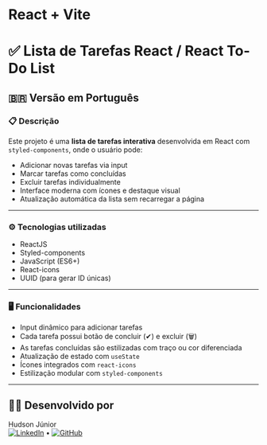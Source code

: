 # React + Vite

# ✅ Lista de Tarefas React / React To-Do List

## 🇧🇷 Versão em Português

### 📋 Descrição

Este projeto é uma **lista de tarefas interativa** desenvolvida em React com `styled-components`, onde o usuário pode:

- Adicionar novas tarefas via input  
- Marcar tarefas como concluídas  
- Excluir tarefas individualmente  
- Interface moderna com ícones e destaque visual  
- Atualização automática da lista sem recarregar a página

---

### ⚙️ Tecnologias utilizadas

- ReactJS
- Styled-components
- JavaScript (ES6+)
- React-icons
- UUID (para gerar ID únicas)

---

### 🖥️ Funcionalidades

- Input dinâmico para adicionar tarefas
- Cada tarefa possui botão de concluir (✔) e excluir (🗑️)
- As tarefas concluídas são estilizadas com traço ou cor diferenciada
- Atualização de estado com `useState`
- Ícones integrados com `react-icons`
- Estilização modular com `styled-components`

---

## 🧑‍💻 Desenvolvido por

Hudson Júnior  
[![LinkedIn](https://img.shields.io/badge/LinkedIn-0A66C2?style=flat&logo=linkedin&logoColor=white)](https://www.linkedin.com/in/ohudsonjunior) • [![GitHub](https://img.shields.io/badge/GitHub-100000?style=flat&logo=github&logoColor=white)](https://github.com/hudson-junior)
